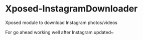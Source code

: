 # Xposed-InstagramDownloader
Xposed module to download Instagram photos/videos 

For go ahead working well after Instagram updated~
